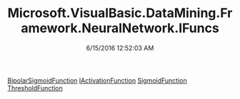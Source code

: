 ﻿---
title: Microsoft.VisualBasic.DataMining.Framework.NeuralNetwork.IFuncs
date: 6/15/2016 12:52:03 AM
---

[BipolarSigmoidFunction](T-Microsoft.VisualBasic.DataMining.Framework.NeuralNetwork.IFuncs.BipolarSigmoidFunction.html)
[IActivationFunction](T-Microsoft.VisualBasic.DataMining.Framework.NeuralNetwork.IFuncs.IActivationFunction.html)
[SigmoidFunction](T-Microsoft.VisualBasic.DataMining.Framework.NeuralNetwork.IFuncs.SigmoidFunction.html)
[ThresholdFunction](T-Microsoft.VisualBasic.DataMining.Framework.NeuralNetwork.IFuncs.ThresholdFunction.html)
